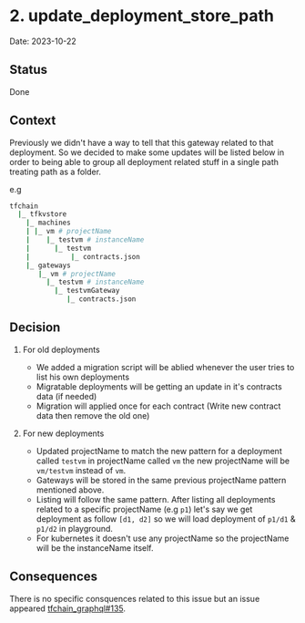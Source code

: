 # 2. update_deployment_store_path

Date: 2023-10-22

## Status

Done

## Context

Previously we didn't have a way to tell that this gateway related to that deployment. So we decided to make some updates will be listed below in order to being able to group all deployment related stuff in a single path treating path as a folder.

e.g

```bash
tfchain
  |_ tfkvstore
    |_ machines
    | |_ vm # projectName
    |    |_ testvm # instanceName
    |      |_ testvm
    |          |_ contracts.json
    |_ gateways
       |_ vm # projectName
         |_ testvm # instanceName
           |_ testvmGateway
              |_ contracts.json
```

## Decision

1. For old deployments

   - We added a migration script will be ablied whenever the user tries to list his own deployments
   - Migratable deployments will be getting an update in it's contracts data (if needed)
   - Migration will applied once for each contract (Write new contract data then remove the old one)

2. For new deployments
   - Updated projectName to match the new pattern for a deployment called `testvm` in projectName called `vm` the new projectName will be `vm/testvm` instead of `vm`.
   - Gateways will be stored in the same previous projectName pattern mentioned above.
   - Listing will follow the same pattern. After listing all deployments related to a specific projectName (e.g `p1`) let's say we get deployment as follow `[d1, d2]` so we will load deployment of `p1/d1` & `p1/d2` in playground.
   - For kubernetes it doesn't use any projectName so the projectName will be the instanceName itself.

## Consequences

There is no specific consquences related to this issue but an issue appeared <a target="_blank" href="https://github.com/threefoldtech/tfchain_graphql/issues/135">tfchain_graphql#135</a>.
